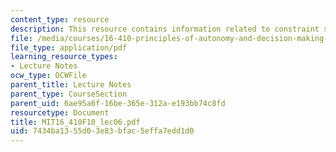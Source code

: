 ```yaml
---
content_type: resource
description: This resource contains information related to constraint satisfaction.
file: /media/courses/16-410-principles-of-autonomy-and-decision-making-fall-2010/7434ba1355d03e83bfac5effa7edd1d0_MIT16_410F10_lec06.pdf
file_type: application/pdf
learning_resource_types:
- Lecture Notes
ocw_type: OCWFile
parent_title: Lecture Notes
parent_type: CourseSection
parent_uid: 6ae95a6f-16be-365e-312a-e193bb74c8fd
resourcetype: Document
title: MIT16_410F10_lec06.pdf
uid: 7434ba13-55d0-3e83-bfac-5effa7edd1d0
---
```

